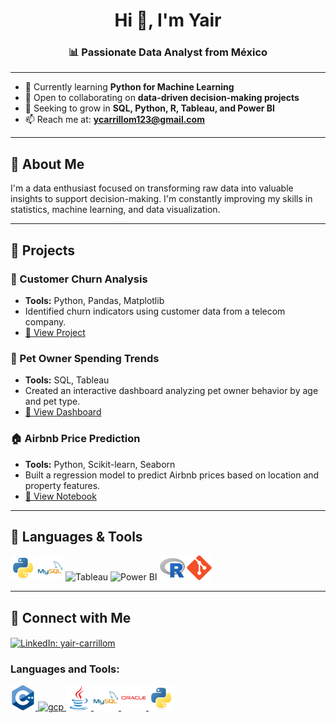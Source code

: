 <h1 align="center">Hi 👋, I'm Yair</h1>
<h3 align="center">📊 Passionate Data Analyst from México</h3>

---

- 🌱 Currently learning **Python for Machine Learning**
- 👯 Open to collaborating on **data-driven decision-making projects**
- 🤝 Seeking to grow in **SQL, Python, R, Tableau, and Power BI**
- 📫 Reach me at: **ycarrillom123@gmail.com**

---

## 📌 About Me

I'm a data enthusiast focused on transforming raw data into valuable insights to support decision-making. I'm constantly improving my skills in statistics, machine learning, and data visualization.

---

## 💼 Projects

### 🧼 Customer Churn Analysis
- **Tools:** Python, Pandas, Matplotlib
- Identified churn indicators using customer data from a telecom company.
- [🔗 View Project](https://github.com/YairC6/customer-churn-analysis)

### 📍 Pet Owner Spending Trends
- **Tools:** SQL, Tableau
- Created an interactive dashboard analyzing pet owner behavior by age and pet type.
- [🔗 View Dashboard](https://public.tableau.com/your-dashboard-link)

### 🏠 Airbnb Price Prediction
- **Tools:** Python, Scikit-learn, Seaborn
- Built a regression model to predict Airbnb prices based on location and property features.
- [🔗 View Notebook](https://github.com/YairC6/airbnb-pricing)

---

## 🧰 Languages & Tools

<p align="left">
  <img src="https://raw.githubusercontent.com/devicons/devicon/master/icons/python/python-original.svg" alt="Python" width="40" height="40"/> 
  <img src="https://raw.githubusercontent.com/devicons/devicon/master/icons/mysql/mysql-original-wordmark.svg" alt="MySQL" width="40" height="40"/> 
  <img src="https://www.vectorlogo.zone/logos/tableau/tableau-icon.svg" alt="Tableau" width="40" height="40"/>
  <img src="https://www.vectorlogo.zone/logos/powerbi/powerbi-icon.svg" alt="Power BI" width="40" height="40"/>
  <img src="https://raw.githubusercontent.com/devicons/devicon/master/icons/r/r-original.svg" alt="R" width="40" height="40"/>
  <img src="https://raw.githubusercontent.com/devicons/devicon/master/icons/git/git-original.svg" alt="Git" width="40" height="40"/> 
</p>

---

## 🤝 Connect with Me

<p align="left">
  <a href="https://www.linkedin.com/in/yair-carrillom" target="_blank">
    <img align="center" src="https://raw.githubusercontent.com/rahuldkjain/github-profile-readme-generator/master/src/images/icons/Social/linked-in-alt.svg" alt="LinkedIn: yair-carrillom" height="30" width="40" />
  </a>
</p>

<h3 align="left">Languages and Tools:</h3>
<p align="left"> <a href="https://www.w3schools.com/cpp/" target="_blank" rel="noreferrer"> <img src="https://raw.githubusercontent.com/devicons/devicon/master/icons/cplusplus/cplusplus-original.svg" alt="cplusplus" width="40" height="40"/> </a> <a href="https://cloud.google.com" target="_blank" rel="noreferrer"> <img src="https://www.vectorlogo.zone/logos/google_cloud/google_cloud-icon.svg" alt="gcp" width="40" height="40"/> </a> <a href="https://www.java.com" target="_blank" rel="noreferrer"> <img src="https://raw.githubusercontent.com/devicons/devicon/master/icons/java/java-original.svg" alt="java" width="40" height="40"/> </a> <a href="https://www.mysql.com/" target="_blank" rel="noreferrer"> <img src="https://raw.githubusercontent.com/devicons/devicon/master/icons/mysql/mysql-original-wordmark.svg" alt="mysql" width="40" height="40"/> </a> <a href="https://www.oracle.com/" target="_blank" rel="noreferrer"> <img src="https://raw.githubusercontent.com/devicons/devicon/master/icons/oracle/oracle-original.svg" alt="oracle" width="40" height="40"/> </a> <a href="https://www.python.org" target="_blank" rel="noreferrer"> <img src="https://raw.githubusercontent.com/devicons/devicon/master/icons/python/python-original.svg" alt="python" width="40" height="40"/> </a> </p>
